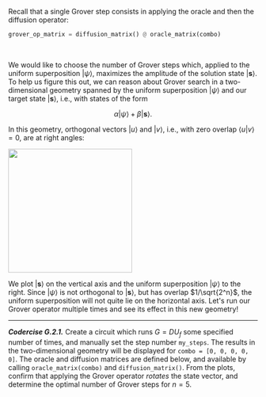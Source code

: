 Recall that a single Grover step consists in applying the oracle and
then the diffusion operator:

```python
grover_op_matrix = diffusion_matrix() @ oracle_matrix(combo)
```
<br>

We would like to choose the number of Grover steps which, applied to
the uniform superposition $\vert \psi\rangle$, maximizes the amplitude
of the solution state $\vert\mathbf{s}\rangle$.
To help us figure this out, we can reason about Grover search in a two-dimensional
geometry spanned by the uniform superposition $\vert \psi\rangle$ and
our target state $\vert \mathbf{s}\rangle$, i.e., with states of the
form

$$
\alpha \vert \psi\rangle  + \beta \vert\mathbf{s}\rangle.
$$

In this geometry, orthogonal vectors $\vert u\rangle$ and $\vert
v\rangle$, i.e., with zero overlap $\langle u \vert v \rangle = 0$,
are at right angles:

<img src="pics/grover-space.svg"  width="250px">

We plot $\vert \mathbf{s}\rangle$ on the vertical axis and the uniform superposition
$\vert \psi\rangle$ to the right.
Since $\vert\psi\rangle$ is not orthogonal to $\vert
\mathbf{s}\rangle,$ but has overlap $1/\sqrt{2^n}$, the uniform
superposition will not quite lie on the horizontal axis.
Let's run our Grover operator multiple times and see its effect in
this new geometry!

---

***Codercise G.2.1.*** Create a circuit which runs $G = DU_f$ some
specified number of times, and manually set the step number
``my_steps``.
The results in the two-dimensional geometry will be displayed for
``combo = [0, 0, 0, 0, 0]``.
The oracle and diffusion matrices are
defined below, and available by calling ``oracle_matrix(combo)`` and ``diffusion_matrix()``.
From the plots, confirm that applying the Grover operator
*rotates* the state vector, and determine the optimal number of
Grover steps for $n = 5$.
